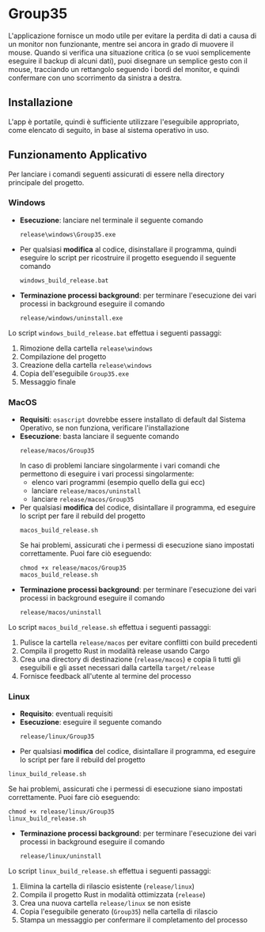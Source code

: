 # Group35
L'applicazione fornisce un modo utile per evitare la perdita di dati a causa di un monitor non funzionante, mentre sei ancora in grado di muovere il mouse. Quando si verifica una situazione critica (o se vuoi semplicemente eseguire il backup di alcuni dati), puoi disegnare un semplice gesto con il mouse, tracciando un rettangolo seguendo i bordi del monitor, e quindi confermare con uno scorrimento da sinistra a destra.


## Installazione
L'app è portatile, quindi è sufficiente utilizzare l'eseguibile appropriato, come elencato di seguito, in base al sistema operativo in uso.

## Funzionamento Applicativo
Per lanciare i comandi seguenti assicurati di essere nella directory principale del progetto.

### Windows
- **Esecuzione**: lanciare nel terminale il seguente comando
  ``` 
  release\windows\Group35.exe
  ```
- Per qualsiasi **modifica** al codice, disinstallare il programma, quindi eseguire lo script per ricostruire il progetto eseguendo il seguente comando
  ```
  windows_build_release.bat
  ``` 
- **Terminazione processi background**: per terminare l'esecuzione dei vari processi in background eseguire il comando
  ``` 
  release/windows/uninstall.exe
  ```
Lo script `windows_build_release.bat` effettua i seguenti passaggi:
1. Rimozione della cartella `release\windows`
2. Compilazione del progetto
3. Creazione della cartella `release\windows`
4. Copia dell'eseguibile `Group35.exe`
5. Messaggio finale

### MacOS
- **Requisiti**: `osascript` dovrebbe essere installato di default dal Sistema Operativo, se non funziona, verificare l'installazione
- **Esecuzione**: basta lanciare il seguente comando 
  ```
  release/macos/Group35
  ```
  In caso di problemi lanciare singolarmente i vari comandi che permettono di eseguire i vari processi singolarmente:
    - elenco vari programmi (esempio quello della gui ecc)
    - lanciare `release/macos/uninstall`
    - lanciare `release/macos/Group35`
- Per qualsiasi **modifica** del codice, disintallare il programma, ed eseguire lo script per fare il rebuild del progetto 
  ```
  macos_build_release.sh
  ```
  Se hai problemi, assicurati che i permessi di esecuzione siano impostati correttamente. Puoi fare ciò eseguendo:
  ```
  chmod +x release/macos/Group35
  macos_build_release.sh
  ```
- **Terminazione processi background**: per terminare l'esecuzione dei vari processi in background eseguire il comando 
  ```
  release/macos/uninstall
  ```

Lo script `macos_build_release.sh` effettua i seguenti passaggi:
1. Pulisce la cartella `release/macos` per evitare conflitti con build precedenti
2. Compila il progetto Rust in modalità release usando Cargo
3. Crea una directory di destinazione (`release/macos`) e copia lì tutti gli eseguibili e gli asset necessari dalla cartella `target/release`
4. Fornisce feedback all'utente al termine del processo

### Linux
- **Requisito**: eventuali requisiti
- **Esecuzione**: eseguire il seguente comando 
  ```
  release/linux/Group35
  ```
-  Per qualsiasi **modifica** del codice, disintallare il programma, ed eseguire lo script per fare il rebuild del progetto
  ```
  linux_build_release.sh
  ```
  Se hai problemi, assicurati che i permessi di esecuzione siano impostati correttamente. Puoi fare ciò eseguendo:
  ```
  chmod +x release/linux/Group35
  linux_build_release.sh
  ```
- **Terminazione processi background**: per terminare l'esecuzione dei vari processi in background eseguire il comando 
  ```
  release/linux/uninstall
  ```

Lo script `linux_build_release.sh` effettua i seguenti passaggi:

1. Elimina la cartella di rilascio esistente (`release/linux`)
2. Compila il progetto Rust in modalità ottimizzata (`release`)
3. Crea una nuova cartella `release/linux` se non esiste
4. Copia l'eseguibile generato (`Group35`) nella cartella di rilascio
5. Stampa un messaggio per confermare il completamento del processo
